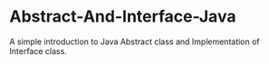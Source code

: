 # Abstract-And-Interface-Java
A simple introduction to Java Abstract class and Implementation of Interface class.
